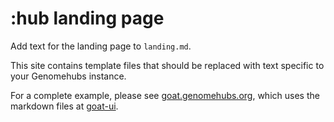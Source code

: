 # :hub landing page

Add text for the landing page to `landing.md`.

This site contains template files that should be replaced with text specific to your Genomehubs instance.

For a complete example, please see [goat.genomehubs.org](https://goat.genomehubs.org), which uses the markdown files at [goat-ui](https://github.com/genomehubs.goat-ui).
